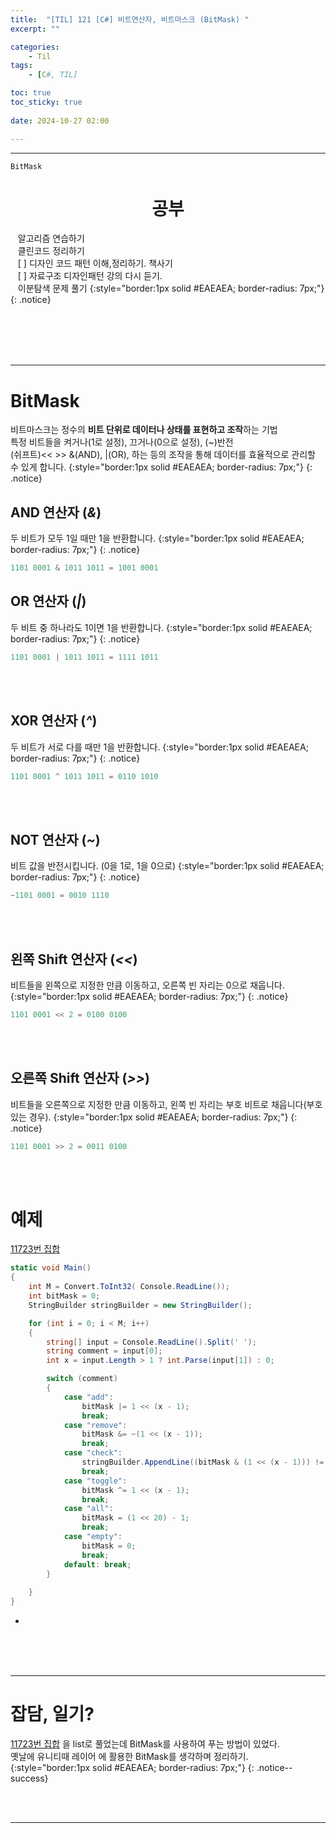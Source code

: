 ```yaml
---
title:  "[TIL] 121 [C#] 비트연산자, 비트마스크 (BitMask) "
excerpt: ""

categories:
    - Til
tags:
    - [C#, TIL]

toc: true
toc_sticky: true
 
date: 2024-10-27 02:00

---
```

- - -

`BitMask`

<center><H1>  공부 </H1></center>

&nbsp;&nbsp; 알고리즘 연습하기     
&nbsp;&nbsp; 클린코드 정리하기   
&nbsp;&nbsp; [ ] 디자인 코드 패턴 이해,정리하기. 책사기  
&nbsp;&nbsp; [ ] 자료구조 디자인패턴 강의 다시 듣기.   
&nbsp;&nbsp; 이분탐색 문제 풀기
{:style="border:1px solid #EAEAEA; border-radius: 7px;"}
{: .notice}  


<br><br><br><br>
- - - 

# BitMask
비트마스크는 정수의 **비트 단위로 데이터나 상태를 표현하고 조작**하는 기법  
특정 비트들을 켜거나(1로 설정), 끄거나(0으로 설정), (~)반전  
(쉬프트)<< >> &(AND), |(OR), 하는 등의 조작을 통해 데이터를 효율적으로 관리할 수 있게 합니다.
{:style="border:1px solid #EAEAEA; border-radius: 7px;"}
{: .notice}  


## AND 연산자 (*&*)
두 비트가 모두 1일 때만 1을 반환합니다.
{:style="border:1px solid #EAEAEA; border-radius: 7px;"}
{: .notice}  

<div class="notice--primary" markdown="1"> 

```c# 
1101 0001 & 1011 1011 = 1001 0001 
```
</div>

## OR 연산자 (*|*)
두 비트 중 하나라도 1이면 1을 반환합니다.
{:style="border:1px solid #EAEAEA; border-radius: 7px;"}
{: .notice}  

<div class="notice--primary" markdown="1"> 

```c# 
1101 0001 | 1011 1011 = 1111 1011 
```
</div>

<br><Br>

## XOR 연산자 (*^*)
두 비트가 서로 다를 때만 1을 반환합니다.
{:style="border:1px solid #EAEAEA; border-radius: 7px;"}
{: .notice}  

<div class="notice--primary" markdown="1"> 

```c# 
1101 0001 ^ 1011 1011 = 0110 1010
```
</div>

<br><Br>

## NOT 연산자 (*~*)
비트 값을 반전시킵니다. (0을 1로, 1을 0으로)
{:style="border:1px solid #EAEAEA; border-radius: 7px;"}
{: .notice}  

<div class="notice--primary" markdown="1"> 

```c# 
~1101 0001 = 0010 1110 
```
</div>

<br><Br>

## 왼쪽 Shift 연산자 (*<<*)
비트들을 왼쪽으로 지정한 만큼 이동하고, 오른쪽 빈 자리는 0으로 채웁니다.
{:style="border:1px solid #EAEAEA; border-radius: 7px;"}
{: .notice}  

<div class="notice--primary" markdown="1"> 

```c# 
1101 0001 << 2 = 0100 0100
```
</div>

<br><Br>

## 오른쪽 Shift 연산자 (*>>*)
비트들을 오른쪽으로 지정한 만큼 이동하고, 왼쪽 빈 자리는 부호 비트로 채웁니다(부호 있는 경우).
{:style="border:1px solid #EAEAEA; border-radius: 7px;"}
{: .notice}  

<div class="notice--primary" markdown="1"> 

```c# 
1101 0001 >> 2 = 0011 0100
```
</div>

<br><Br>


# 예제
[11723번 집합](https://www.acmicpc.net/problem/11723)  

<div class="notice--primary" markdown="1"> 

```c# 
static void Main()
{
    int M = Convert.ToInt32( Console.ReadLine());
    int bitMask = 0;
    StringBuilder stringBuilder = new StringBuilder();

    for (int i = 0; i < M; i++)
    {
        string[] input = Console.ReadLine().Split(' ');
        string comment = input[0];
        int x = input.Length > 1 ? int.Parse(input[1]) : 0;

        switch (comment) 
        {
            case "add":
                bitMask |= 1 << (x - 1);
                break;
            case "remove": 
                bitMask &= ~(1 << (x - 1));
                break;
            case "check":
                stringBuilder.AppendLine((bitMask & (1 << (x - 1))) != 0 ? "1":"0");
                break;
            case "toggle":
                bitMask ^= 1 << (x - 1);
                break;
            case "all":
                bitMask = (1 << 20) - 1;
                break;
            case "empty":
                bitMask = 0;
                break;
            default: break;
        }
        
    }
}
```
- 

</div>

<br><br><br>
- - - 


# 잡담, 일기?
[11723번 집합](https://www.acmicpc.net/problem/11723) 을 list로 풀었는데 BitMask를 사용하여 푸는 방법이 있었다.  
옛날에 유니티때 레이어 에 활용한 BitMask를 생각하며 정리하기.
{:style="border:1px solid #EAEAEA; border-radius: 7px;"}
{: .notice--success}  


<br><br>
- - -